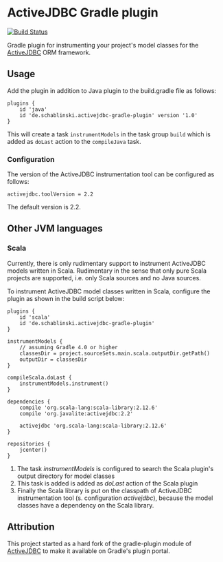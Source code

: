 # ActiveJDBC Gradle plugin

<div align="left">

[![Build Status](https://travis-ci.com/cschabl/activejdbc-gradle-plugin.svg?branch=master)](https://travis-ci.com/cschabl/activejdbc-gradle-plugin)

</div>

Gradle plugin for instrumenting your project's model classes for the [ActiveJDBC](http://javalite.io/activejdbc) ORM framework.

## Usage

Add the plugin in addition to Java plugin to the build.gradle file as follows:

```
plugins {
    id 'java'
    id 'de.schablinski.activejdbc-gradle-plugin' version '1.0'
}
```

This will create a task `instrumentModels` in the task group `build` which is added as `doLast` action to the `compileJava` task.

### Configuration

The version of the ActiveJDBC instrumentation tool can be configured as follows:

```
activejdbc.toolVersion = 2.2
```

The default version is 2.2.

## Other JVM languages

### Scala

Currently, there is only rudimentary support to instrument ActiveJDBC models written in Scala. 
Rudimentary in the sense that only pure Scala projects are supported, i.e. only Scala sources and no Java sources.

To instrument ActiveJDBC model classes written in Scala, configure the plugin as shown in the build script below:

```
plugins {
    id 'scala'
    id 'de.schablinski.activejdbc-gradle-plugin'
}   

instrumentModels {
    // assuming Gradle 4.0 or higher
    classesDir = project.sourceSets.main.scala.outputDir.getPath()
    outputDir = classesDir
}

compileScala.doLast {
    instrumentModels.instrument()
}

dependencies {
    compile 'org.scala-lang:scala-library:2.12.6'
    compile 'org.javalite:activejdbc:2.2'
    
    activejdbc 'org.scala-lang:scala-library:2.12.6'
}

repositories {
    jcenter()
}
```

1. The task _instrumentModels_ is configured to search the Scala plugin's output directory for model classes
1. This task is added is added as _doLast_ action of the Scala plugin 
1. Finally the Scala library is put on the classpath of ActiveJDBC instrumentation tool (s. configuration _activejdbc_), because the model classes have a dependency on the Scala library.

## Attribution

This project started as a hard fork of the gradle-plugin module of [ActiveJDBC](http://javalite.io/activejdbc) to make it available on Gradle's plugin portal.
